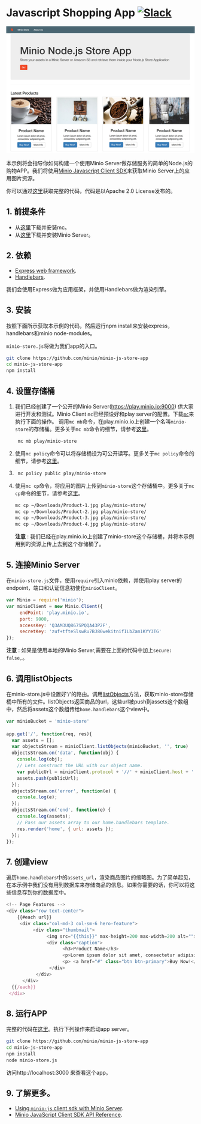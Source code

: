 # Javascript Shopping App [![Slack](https://slack.minio.io/slack?type=svg)](https://slack.minio.io)

![minio_JS1](https://github.com/minio/minio-js-store-app/blob/master/docs/screenshots/minio-JS1.jpg?raw=true)

本示例将会指导你如何构建一个使用Minio Server做存储服务的简单的Node.js的购物APP。我们将使用[Minio Javascript Client SDK](https://docs.minio.io/docs/javascript-client-quickstart-guide)来获取Minio Server上的应用图片资源。

你可以通过[这里](https://github.com/minio/minio-js-store-app)获取完整的代码，代码是以Apache 2.0 License发布的。


## 1. 前提条件

* 从[这里](https://docs.minio.io/docs/minio-client-quickstart-guide)下载并安装mc。
* 从[这里](https://docs.minio.io/docs/minio )下载并安装Minio Server。

## 2. 依赖

* [Express web framework](http://expressjs.com).
* [Handlebars](http://handlebarsjs.com).

我们会使用Express做为应用框架，并使用Handlebars做为渲染引擎。

## 3. 安装

按照下面所示获取本示例的代码，然后运行npm install来安装express，handlebars和minio node-modules。

`minio-store.js`将做为我们app的入口。

```sh
git clone https://github.com/minio/minio-js-store-app
cd minio-js-store-app
npm install
```

##  4. 设置存储桶

1. 我们已经创建了一个公开的Minio Server(https://play.minio.io:9000) 供大家进行开发和测试。Minio Client `mc`已经预设好和play server的配置。下载[`mc`](https://docs.minio.io/docs/minio-client-quick-start-guide)来执行下面的操作。
调用`mc mb`命令，在play.minio.io上创建一个名叫`minio-store`的存储桶。更多关于`mc mb`命令的细节，请参考[这里](https://docs.minio.io/docs/minio-client-complete-guide#mb)。

   ```sh
    mc mb play/minio-store
   ```

2. 使用`mc policy`命令可以将存储桶设为可公开读写。更多关于`mc policy`命令的细节，请参考[这里](https://docs.minio.io/docs/minio-client-complete-guide#policy)。
3. 
   ```sh
    mc policy public play/minio-store
   ```

3. 使用`mc cp`命令，将应用的图片上传到`minio-store`这个存储桶中。更多关于`mc cp`命令的细节，请参考[这里](https://docs.minio.io/docs/minio-client-complete-guide#cp)。

   ```sh
   mc cp ~/Downloads/Product-1.jpg play/minio-store/
   mc cp ~/Downloads/Product-2.jpg play/minio-store/
   mc cp ~/Downloads/Product-3.jpg play/minio-store/
   mc cp ~/Downloads/Product-4.jpg play/minio-store/
   ```

   **注意** : 我们已经在play.minio.io上创建了minio-store这个存储桶，并将本示例用到的资源上传上去到这个存储桶了。


## 5. 连接Minio Server

在`minio-store.js`文件，使用`require`引入minio依赖，并使用play server的endpoint，端口和认证信息初使化`minioClient`。

```js
var Minio = require('minio');
var minioClient = new Minio.Client({
 	 endPoint: 'play.minio.io',
     port: 9000,
	 accessKey: 'Q3AM3UQ867SPQQA43P2F',
	 secretKey: 'zuf+tfteSlswRu7BJ86wekitnifILbZam1KYY3TG'
});
```

**注意** : 如果是使用本地的Minio Server,需要在上面的代码中加上``secure: false,``。


## 6. 调用listObjects

在minio-store.js中设置好'/'的路由。调用[listObjects]( https://docs.minio.io/docs/javascript-client-api-reference#listObjects)方法，获取minio-store存储桶中所有的文件。listObjects返回商品的url，这些url被push到assets这个数组中，然后将assets这个数组传给`home.handlebars`这个view中。


```js
var minioBucket = 'minio-store'

app.get('/', function(req, res){
  var assets = [];
  var objectsStream = minioClient.listObjects(minioBucket, '', true)
  objectsStream.on('data', function(obj) {
    console.log(obj);
    // Lets construct the URL with our object name.
    var publicUrl = minioClient.protocol + '//' + minioClient.host + ':' + minioClient.port + '/' + minioBucket + '/' + obj.name
    assets.push(publicUrl);
  });
  objectsStream.on('error', function(e) {
    console.log(e);
  });
  objectsStream.on('end', function(e) {
    console.log(assets);
    // Pass our assets array to our home.handlebars template.
    res.render('home', { url: assets });
  });
});
```

## 7. 创建view

遍历`home.handlebars`中的`assets_url`，渲染商品图片的缩略图。为了简单起见，在本示例中我们没有用到数据库来存储商品的信息。如果你需要的话，你可以将这些信息存到你的数据库中。

```js
<!-- Page Features -->
<div class="row text-center">
	{{#each url}}
     <div class="col-md-3 col-sm-6 hero-feature">
          <div class="thumbnail">
               <img src="{{this}}" max-height=200 max-width=200 alt="">
               <div class="caption">
                     <h3>Product Name</h3>
                     <p>Lorem ipsum dolor sit amet, consectetur adipisicing elit.</p>
                     <p> <a href="#" class="btn btn-primary">Buy Now!</a> <a href="#" class="btn btn-default">More Info</a> </p>
                </div>
           </div>
      </div>
  {{/each}}   
 </div>
```

## 8. 运行APP

完整的代码在[这里](https://github.com/minio/minio-js-store-app)。执行下列操作来启动app server。

  ```sh
  git clone https://github.com/minio/minio-js-store-app
  cd minio-js-store-app
  npm install
  node minio-store.js
  ```

  访问http://localhost:3000 来查看这个app。

## 9.  了解更多。

- [Using `minio-js` client sdk with Minio Server](https://docs.minio.io/docs/javascript-client-quickstart-guide).
- [Minio JavaScript Client SDK API Reference](https://docs.minio.io/docs/javascript-client-api-reference).
